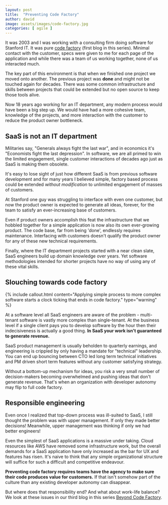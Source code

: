 ```yaml
---
layout: post
title:  "Preventing Code Factory"
author: david
image: assets/images/code-factory.jpg
categories: [ agile ]
---
```

It was 2003 and I was working with a consulting firm doing software for Stanford IT. It was pure 
[code factory]({{site.baseurl}}/agile/2021/08/16/code-factory.html) (first blog in this series). Minimal contact with 
the customer, specs were given to me for each page of the application and while there was a team of us working together, 
none of us interacted much.

The key part of this environment is that when we finished one project we moved onto another. The previous project
was **done** and might not be touched again for decades. There was some common infrastructure and skills between 
projects that could be extended but no open source to keep those tools alive.

Now 18 years ago working for an IT department, any modern process would have been a big step up. We would have had a 
more cohesive team, knowledge of the projects, and more interaction with the customer to reduce the product owner 
bottleneck.

## SaaS is not an IT department
Militaries say, "Generals always fight the last war", and in economics it's "Economists fight the last depression". 
In software, we are all primed to win the limited engagement, single customer interactions of decades ago just as 
SaaS is making them obsolete.

It's easy to lose sight of just how different SaaS is from previous software development and for many years I believed 
simple, factory based process could be extended _without modification_ to unlimited engagement of masses of customers.

At Stanford one guy was struggling to interface with even one customer, but now the product owner is expected to 
generate all ideas, forever, for the team to satisfy an ever-increasing base of customers.

Even if product owners accomplish this feat the infrastructure that we hobbled together for a simple application is 
now also its own ever-growing product. The code base, far from being 'done', endlessly requires maintenance. 
Interfacing with customers doesn't qualify the product owner for any of these new technical requirements.

Finally, where the IT department projects started with a near clean slate, SaaS engineers build up domain knowledge 
over years. Yet software methodologies intended for shorter projects have no way of using any of these vital skills.

## Slouching towards code factory
{% include callout.html
content="Applying simple process to more complex software starts a clock ticking that ends in code factory."
type="warning" %}

At a software level all SaaS engineers are aware of the problem - multi-tenant software is vastly more complex than
single-tenant. At the business level if a single client pays you to develop software by the hour then their 
indecisiveness is actually a good thing. **In SaaS your work isn't guaranteed to generate revenue.**

SaaS product management is usually beholden to quarterly earnings, and engineering is crippled by only having a mandate
for "technical" leadership. You can end up bouncing between CTO led long term technical initiatives and PM driven short
term features without any customer satisfying strategy. 

Without a bottom-up mechanism for ideas, you risk a very small number of decision-makers becoming overwhelmed and 
pushing ideas that don't generate revenue. That's when an organization with developer autonomy may flip to full code 
factory.

## Responsible engineering
Even once I realized that top-down process was ill-suited to SaaS, I still thought the problem was with upper 
management. If only they made better decisions! Meanwhile, upper management was thinking if only we had better 
engineers!

Even the simplest of SaaS applications is a massive under taking. Cloud resources like AWS have removed some
infrastructure work, but the overall demands for a SaaS application have only increased as the bar for UX and features
has risen. It's naive to think that any simple organizational structure will suffice for such a difficult and 
competitive endeavour.

**Preventing code factory requires teams have the agency to make sure their code produces value for customers.** If that
isn't somehow part of the culture than any existing developer autonomy can disappear. 

But where does that responsibility end? And what about work-life balance? We look at these issues in our third blog 
in this series [Beyond Code Factory]({{site.baseurl}}/agile/2021/08/31/3-code-factory.html).